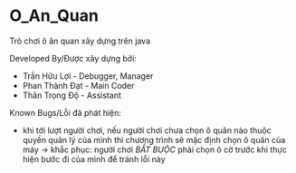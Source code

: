 # O_An_Quan
Trò chơi ô ăn quan xây dựng trên java

Developed By/Được xây dựng bởi:
- Trần Hữu Lợi - Debugger, Manager
- Phan Thành Đạt - Main Coder
- Thân Trọng Độ - Assistant

Known Bugs/Lỗi đã phát hiện:
- khi tới lượt người chơi, nếu người chơi chưa chọn ô quân nào thuộc quyền quản lý của mình thì chương trình sẽ mặc định chọn ô quân của máy
-> khắc phục: người chơi *BẮT BUỘC* phải chọn ô cờ trước khi thực hiện bước đi của mình để tránh lỗi này
